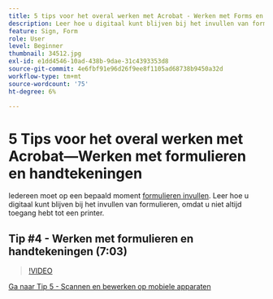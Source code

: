 ```yaml
---
title: 5 tips voor het overal werken met Acrobat - Werken met Forms en handtekeningen
description: Leer hoe u digitaal kunt blijven bij het invullen van formulieren
feature: Sign, Form
role: User
level: Beginner
thumbnail: 34512.jpg
exl-id: e1dd4546-10ad-438b-9dae-31c4393353d8
source-git-commit: 4e6fbf91e96d26f9ee8f1105ad68738b9450a32d
workflow-type: tm+mt
source-wordcount: '75'
ht-degree: 6%

---
```


# 5 Tips voor het overal werken met Acrobat—Werken met formulieren en handtekeningen

Iedereen moet op een bepaald moment [formulieren invullen](https://www.adobe.com/nl/acrobat/online/sign-pdf.html). Leer hoe u digitaal kunt blijven bij het invullen van formulieren, omdat u niet altijd toegang hebt tot een printer.

## Tip #4 - Werken met formulieren en handtekeningen (7:03)

>[!VIDEO](https://video.tv.adobe.com/v/34512?quality=12&learn=on&hidetitle=true)

[Ga naar Tip 5 - Scannen en bewerken op mobiele apparaten](scan-and-edit-on-mobile.md)